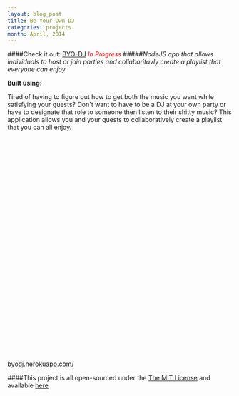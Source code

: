 ```yaml
---
layout: blog_post
title: Be Your Own DJ
categories: projects
month: April, 2014
---
```

####Check it out: [BYO-DJ](http://byodj.herokuapp.com/)
<em style='color:red;'>In Progress</em>
#####*NodeJS app that allows individuals to host or join parties and collaboritavly create a playlist that everyone can enjoy*

<p><strong>Built using:</strong>&nbsp;&nbsp;<span title="Node.js" class="pict-prog-nodejs01 fa-2x"> </span>&nbsp;<span title="CoffeeScript" class="pict-prog-coffeescr fa-2x"> </span>&nbsp;<span title="JQuery" class="pict-prog-jquery fa-2x"> </span>&nbsp;<span title="HTML5" class="pict-html5-01 fa-2x"> </span>&nbsp;<span title="CSS3" class="pict-css3-01 fa-2x"> </span>&nbsp;<span title="Soundcloud" class="fa fa-soundcloud"> </span></p>

Tired of having to figure out how to get both the music you want while satisfying your guests? Don't want to have to be a DJ at your own party or have to designate that role to someone then listen to their shitty music? This application allows you and your guests to collaboratively create a playlist that you can all enjoy.

<!-- abridge -->

<object data=http://byodj.herokuapp.com/ width="100%" height="550px"> <embed src=http://byodj.herokuapp.com/ width="100%" height="500px"> </embed> <a href="http://byodj.herokuapp.com/">byodj.herokuapp.com/</a> </object>

####This project is all open-sourced under the [The MIT License](https://github.com/mgingras/byo-dj/blob/master/LICENSE)  and available [here](https://github.com/mgingras/byo-dj)
